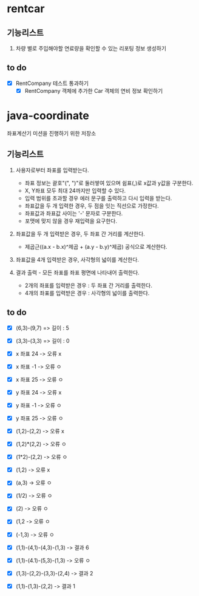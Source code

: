 # rentcar

## 기능리스트
1. 차량 별로 주입해야할 연료량을 확인할 수 있는 리포팅 정보 생성하기

## to do
-[x] RentCompany 테스트 통과하기
  -[x] RentCompany 객체에 추가한 Car 객체의 연비 정보 확인하기

# java-coordinate
좌표계산기 미션을 진행하기 위한 저장소

## 기능리스트
1. 사용자로부터 좌표를 입력받는다.
    - 좌표 정보는 괄호"(", ")"로 둘러쌓여 있으며 쉼표(,)로 x값과 y값을 구분한다.
    - X, Y좌표 모두 최대 24까지만 입력할 수 있다.
    - 입력 범위를 초과할 경우 에러 문구를 출력하고 다시 입력을 받는다.
    - 좌표값을 두 개 입력한 경우, 두 점을 잇는 직선으로 가정한다. 
    - 좌표값과 좌표값 사이는 '-' 문자로 구분한다.
    - 포맷에 맞지 않을 경우 재입력을 요구한다.

1. 좌표값을 두 개 입력받은 경우, 두 좌표 간 거리를 계산한다.
    - 제곱근((a.x - b.x)^제곱 + (a.y - b.y)^제곱) 공식으로 계산한다.

1. 좌표값을 4개 입력받은 경우, 사각형의 넓이를 계산한다.

1. 결과 출력 - 모든 좌표를 좌표 평면에 나타내어 출력한다.
    - 2개의 좌표를 입력받은 경우 : 두 좌표 간 거리를 출력한다.
    - 4개의 좌표를 입력받은 경우 : 사각형의 넓이를 출력한다.


## to do
- [x] (6,3)-(9,7)  => 길이 : 5
- [x] (3,3)-(3,3)  => 길이 : 0
- [x] x 좌표 24 ->  오류 x
- [x] x 좌표 -1 -> 오류 ㅇ
- [x] x 좌표 25 -> 오류 ㅇ
- [x] y 좌표 24 ->  오류 x
- [x] y 좌표 -1 -> 오류 ㅇ
- [x] y 좌표 25 -> 오류 ㅇ

- [x] (1,2)-(2,2) -> 오류 x
- [x] (1,2)*(2,2) -> 오류 ㅇ
- [x] (1*2)-(2,2) -> 오류 ㅇ
- [x] (1,2) -> 오류 x
- [x] (a,3) -> 오류 ㅇ
- [x] (1/2) -> 오류 ㅇ
- [x] (2) -> 오류 ㅇ
- [x] (1,2 -> 오류 ㅇ
- [x] (-1,3) -> 오류 ㅇ

- [X] (1,1)-(4,1)-(4,3)-(1,3) -> 결과 6
- [X] (1,1)-(4.1)-(5,3)-(1,3) -> 오류 ㅇ
- [x] (1,3)-(2,2)-(3,3)-(2,4) -> 결과 2

- [x] (1,1)-(1,3)-(2,2) -> 결과 1

